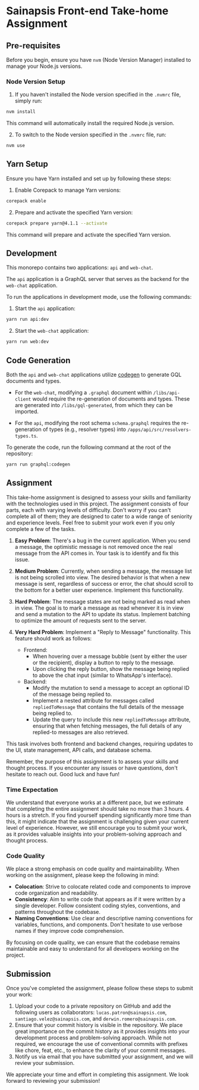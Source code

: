 # Sainapsis Front-end Take-home Assignment

## Pre-requisites

Before you begin, ensure you have `nvm` (Node Version Manager) installed to manage your Node.js versions.

### Node Version Setup

1. If you haven't installed the Node version specified in the `.nvmrc` file, simply run:

```bash
nvm install
```

This command will automatically install the required Node.js version.

2. To switch to the Node version specified in the `.nvmrc` file, run:

```bash
nvm use
```

## Yarn Setup

Ensure you have Yarn installed and set up by following these steps:

1. Enable Corepack to manage Yarn versions:

```bash
corepack enable
```

2. Prepare and activate the specified Yarn version:

```bash
corepack prepare yarn@4.1.1 --activate
```

This command will prepare and activate the specified Yarn version.

## Development

This monorepo contains two applications: `api` and `web-chat`.

The `api` application is a GraphQL server that serves as the backend for the `web-chat` application.

To run the applications in development mode, use the following commands:

1. Start the `api` application:

```bash
yarn run api:dev
```

2. Start the `web-chat` application:

```bash
yarn run web:dev
```

## Code Generation

Both the `api` and `web-chat` applications utilize [codegen](https://the-guild.dev/graphql/codegen) to generate GQL documents and types.

- For the `web-chat`, modifying a `.graphql` document within `/libs/api-client` would require the re-generation of documents and types. These are generated into `/libs/gql-generated`, from which they can be imported.

- For the `api`, modifying the root schema `schema.graphql` requires the re-generation of types (e.g., resolver types) into `/apps/api/src/resolvers-types.ts`.

To generate the code, run the following command at the root of the repository:

```bash
yarn run graphql:codegen
```

## Assignment

This take-home assignment is designed to assess your skills and familiarity with the technologies used in this project. The assignment consists of four parts, each with varying levels of difficulty. Don't worry if you can't complete all of them; they are designed to cater to a wide range of seniority and experience levels. Feel free to submit your work even if you only complete a few of the tasks.

1. **Easy Problem**: There's a bug in the current application. When you send a message, the optimistic message is not removed once the real message from the API comes in. Your task is to identify and fix this issue.

2. **Medium Problem**: Currently, when sending a message, the message list is not being scrolled into view. The desired behavior is that when a new message is sent, regardless of success or error, the chat should scroll to the bottom for a better user experience. Implement this functionality.

3. **Hard Problem**: The message states are not being marked as read when in view. The goal is to mark a message as read whenever it is in view and send a mutation to the API to update its status. Implement batching to optimize the amount of requests sent to the server.

4. **Very Hard Problem**: Implement a "Reply to Message" functionality. This feature should work as follows:
   - Frontend:
     - When hovering over a message bubble (sent by either the user or the recipient), display a button to reply to the message.
     - Upon clicking the reply button, show the message being replied to above the chat input (similar to WhatsApp's interface).
   - Backend:
     - Modify the mutation to send a message to accept an optional ID of the message being replied to.
     - Implement a nested attribute for messages called `repliedToMessage` that contains the full details of the message being replied to.
     - Update the query to include this new `repliedToMessage` attribute, ensuring that when fetching messages, the full details of any replied-to messages are also retrieved.

This task involves both frontend and backend changes, requiring updates to the UI, state management, API calls, and database schema.

Remember, the purpose of this assignment is to assess your skills and thought process. If you encounter any issues or have questions, don't hesitate to reach out. Good luck and have fun!

### Time Expectation

We understand that everyone works at a different pace, but we estimate that completing the entire assignment should take no more than 3 hours. 4 hours is a stretch. If you find yourself spending significantly more time than this, it might indicate that the assignment is challenging given your current level of experience. However, we still encourage you to submit your work, as it provides valuable insights into your problem-solving approach and thought process.

### Code Quality

We place a strong emphasis on code quality and maintainability. When working on the assignment, please keep the following in mind:

- **Colocation**: Strive to colocate related code and components to improve code organization and readability.
- **Consistency**: Aim to write code that appears as if it were written by a single developer. Follow consistent coding styles, conventions, and patterns throughout the codebase.
- **Naming Conventions**: Use clear and descriptive naming conventions for variables, functions, and components. Don't hesitate to use verbose names if they improve code comprehension.

By focusing on code quality, we can ensure that the codebase remains maintainable and easy to understand for all developers working on the project.

## Submission

Once you've completed the assignment, please follow these steps to submit your work:

1. Upload your code to a private repository on GitHub and add the following users as collaborators: `lucas.patron@sainapsis.com`, `santiago.velez@sainapsis.com`, and `derwin.romero@sainapsis.com`.
2. Ensure that your commit history is visible in the repository. We place great importance on the commit history as it provides insights into your development process and problem-solving approach. While not required, we encourage the use of conventional commits with prefixes like chore, feat, etc., to enhance the clarity of your commit messages.
3. Notify us via email that you have submitted your assignment, and we will review your submission.

We appreciate your time and effort in completing this assignment. We look forward to reviewing your submission!
